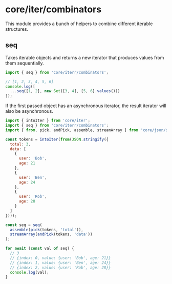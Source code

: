 # core/iter/combinators

This module provides a bunch of helpers to combine different iterable structures.

## seq

Takes iterable objects and returns a new iterator that produces values from them sequentially.

```js
import { seq } from 'core/iterr/combinators';

// [1, 2, 3, 4, 5, 6]
console.log([
  ...seq([1, 2], new Set([3, 4], [5, 6].values()))
]);
```

If the first passed object has an asynchronous iterator, the result iterator will also be asynchronous.

```js
import { intoIter } from 'core/iter';
import { seq } from 'core/iterr/combinators';
import { from, pick, andPick, assemble, streamArray } from 'core/json/stream';

const tokens = intoIter(from(JSON.stringify({
  total: 3,
  data: [
    {
      user: 'Bob',
      age: 21
    },
    {
      user: 'Ben',
      age: 24
    },
    {
      user: 'Rob',
      age: 28
    }
  ]
})));

const seq = seq(
  assemble(pick(tokens, 'total')),
  streamArray(andPick(tokens, 'data'))
);

for await (const val of seq) {
  // 3
  // {index: 0, value: {user: 'Bob', age: 21}}
  // {index: 1, value: {user: 'Ben', age: 24}}
  // {index: 2, value: {user: 'Rob', age: 28}}
  console.log(val);
}
```
